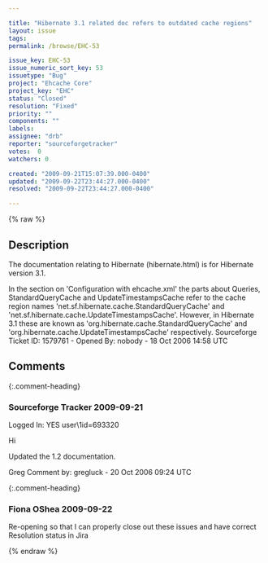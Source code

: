 ```yaml
---

title: "Hibernate 3.1 related doc refers to outdated cache regions"
layout: issue
tags: 
permalink: /browse/EHC-53

issue_key: EHC-53
issue_numeric_sort_key: 53
issuetype: "Bug"
project: "Ehcache Core"
project_key: "EHC"
status: "Closed"
resolution: "Fixed"
priority: ""
components: ""
labels: 
assignee: "drb"
reporter: "sourceforgetracker"
votes:  0
watchers: 0

created: "2009-09-21T15:07:39.000-0400"
updated: "2009-09-22T23:44:27.000-0400"
resolved: "2009-09-22T23:44:27.000-0400"

---
```




{% raw %}



## Description

<div markdown="1" class="description">

The documentation relating to Hibernate
(hibernate.html) is for Hibernate version 3.1.

In the section on 'Configuration with ehcache.xml' the
parts about Queries, StandardQueryCache and
UpdateTimestampsCache refer to the cache region names
'net.sf.hibernate.cache.StandardQueryCache' and
'net.sf.hibernate.cache.UpdateTimestampsCache'. 
However, in Hibernate 3.1 these are known as
'org.hibernate.cache.StandardQueryCache' and
'org.hibernate.cache.UpdateTimestampsCache' respectively.
Sourceforge Ticket ID: 1579761 - Opened By: nobody - 18 Oct 2006 14:58 UTC

</div>

## Comments


{:.comment-heading}
### **Sourceforge Tracker** <span class="date">2009-09-21</span>

<div markdown="1" class="comment">

Logged In: YES 
user\1id=693320

Hi

Updated the 1.2 documentation.

Greg
Comment by: gregluck - 20 Oct 2006 09:24 UTC

</div>


{:.comment-heading}
### **Fiona OShea** <span class="date">2009-09-22</span>

<div markdown="1" class="comment">

Re-opening so that I can properly close out these issues and have correct Resolution status in Jira

</div>



{% endraw %}
